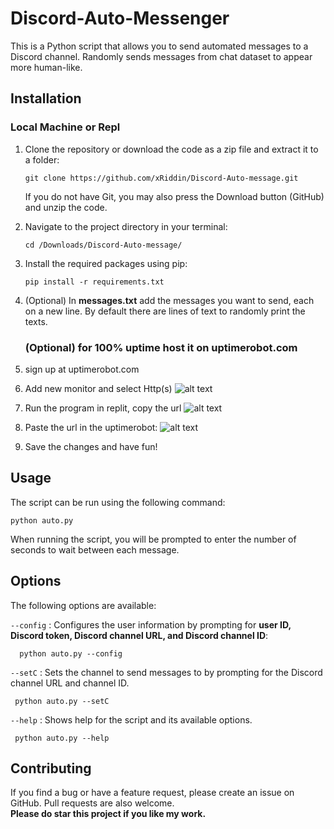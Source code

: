 # Discord-Auto-Messenger     
This is a Python script that allows you to send automated messages to a Discord channel. Randomly sends messages from chat dataset to appear more human-like.      

## Installation    

  ### Local Machine or Repl

 1. Clone the repository or download the code as a zip file and extract it to a folder:  
 
     ```
     git clone https://github.com/xRiddin/Discord-Auto-message.git
     ```
     
     If you do not have Git, you may also press the Download button (GitHub) and unzip the code.  


 2. Navigate to the project directory in your terminal:  
 
     ```
     cd /Downloads/Discord-Auto-message/
     ```
 
 3. Install the required packages using pip:  
 
    ```
    pip install -r requirements.txt
    ```
 
 4. (Optional) In **messages.txt** add the messages you want to send, each on a new line. By default there are lines of text to randomly print the texts.

    ### (Optional) for 100% uptime host it on uptimerobot.com

1. sign up at uptimerobot.com

2. Add new monitor and select Http(s)
   ![alt text](https://github.com/xRiddin/Discord-Auto-message/blob/main/image.png?raw=true)

3. Run the program in replit, copy the url
   ![alt text](https://github.com/xRiddin/Discord-Auto-message/blob/main/image1.png?raw=true)

4. Paste the url in the uptimerobot:
   ![alt text](https://github.com/xRiddin/Discord-Auto-message/blob/main/image2.png?raw=true)

5. Save the changes and have fun!

   
 
## Usage
 
   The script can be run using the following command:  

    python auto.py
    
 When running the script, you will be prompted to enter the number of seconds to wait between each message.  
 
 
## Options
   The following options are available:

`--config` : Configures the user information by prompting for **user ID, Discord token, Discord channel URL, and Discord channel ID**:    

```
  python auto.py --config
```

 `--setC` : Sets the channel to send messages to by prompting for the Discord channel URL and channel ID.    
 
 ```
  python auto.py --setC
 ```
 
 `--help` : Shows help for the script and its available options.
 
 ```
  python auto.py --help
```
 
## Contributing
  If you find a bug or have a feature request, please create an issue on GitHub. Pull requests are also welcome.  
  **Please do star this project if you like my work.**



